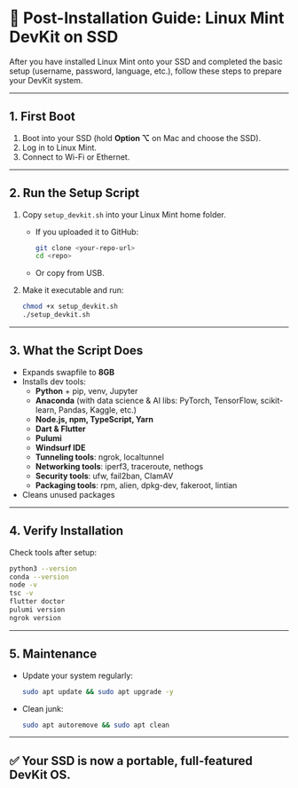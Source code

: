# 🚀 Post-Installation Guide: Linux Mint DevKit on SSD

After you have installed Linux Mint onto your SSD and completed the basic setup (username, password, language, etc.), follow these steps to prepare your DevKit system.

---

## 1. First Boot
1. Boot into your SSD (hold **Option ⌥** on Mac and choose the SSD).
2. Log in to Linux Mint.
3. Connect to Wi-Fi or Ethernet.

---

## 2. Run the Setup Script
1. Copy `setup_devkit.sh` into your Linux Mint home folder.  
   - If you uploaded it to GitHub:  
     ```bash
     git clone <your-repo-url>
     cd <repo>
     ```
   - Or copy from USB.

2. Make it executable and run:
   ```bash
   chmod +x setup_devkit.sh
   ./setup_devkit.sh
   ```

---

## 3. What the Script Does
- Expands swapfile to **8GB**
- Installs dev tools:
  - **Python** + pip, venv, Jupyter
  - **Anaconda** (with data science & AI libs: PyTorch, TensorFlow, scikit-learn, Pandas, Kaggle, etc.)
  - **Node.js, npm, TypeScript, Yarn**
  - **Dart & Flutter**
  - **Pulumi**
  - **Windsurf IDE**
  - **Tunneling tools**: ngrok, localtunnel
  - **Networking tools**: iperf3, traceroute, nethogs
  - **Security tools**: ufw, fail2ban, ClamAV
  - **Packaging tools**: rpm, alien, dpkg-dev, fakeroot, lintian
- Cleans unused packages

---

## 4. Verify Installation
Check tools after setup:

```bash
python3 --version
conda --version
node -v
tsc -v
flutter doctor
pulumi version
ngrok version
```

---

## 5. Maintenance
- Update your system regularly:
  ```bash
  sudo apt update && sudo apt upgrade -y
  ```
- Clean junk:
  ```bash
  sudo apt autoremove && sudo apt clean
  ```

---

## ✅ Your SSD is now a portable, full-featured DevKit OS.
